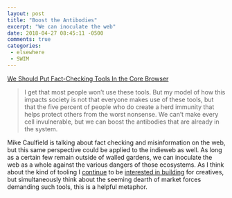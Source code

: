 ```yaml
---
layout: post
title: "Boost the Antibodies"
excerpt: "We can inoculate the web"
date: 2018-04-27 08:45:11 -0500
comments: true
categories: 
 - elsewhere
 - SWIM
---
```


[We Should Put Fact-Checking Tools In the Core Browser](https://hapgood.us/2018/04/21/we-should-put-fact-checking-tools-in-the-core-browser/)

> I get that most people won’t use these tools. But my model of how this impacts society is not that everyone makes use of these tools, but that the five percent of people who do create a herd immunity that helps protect others from the worst nonsense. We can’t make every cell invulnerable, but we can boost the antibodies that are already in the system.

Mike Caulfield is talking about fact checking and misinformation on the web, but this same perspective could be applied to the indieweb as well. As long as a certain few remain outside of walled gardens, we can inoculate the web as a whole against the various dangers of those ecosystems. As I think about the kind of tooling I [continue]({{site.baseurl}}/2016/03/15/goodbye-integration-research/) to be [interested in building]({{site.baseurl}}/2018/01/17/swim-stock-take-part-3/) for creatives, but simultaneously think about the seeming dearth of market forces demanding such tools, this is a helpful metaphor.
